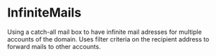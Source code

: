 # InfiniteMails
Using a catch-all mail box to have infinite mail adresses for multiple accounts of the domain. Uses filter criteria on the recipient address to forward mails to other accounts.
